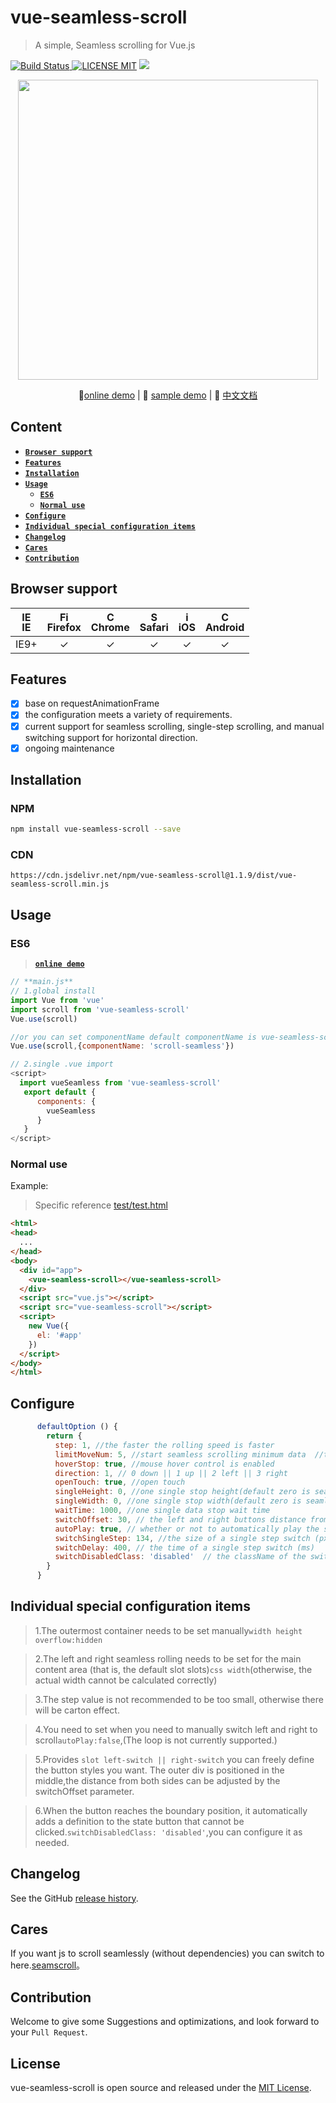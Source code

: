 # vue-seamless-scroll 
> A simple, Seamless scrolling for Vue.js

[![Build Status](https://img.shields.io/appveyor/ci/gruntjs/grunt/master.svg) ![LICENSE MIT](https://img.shields.io/npm/l/express.svg)](https://www.npmjs.com/package/vue-seamless-scroll) ![](https://img.shields.io/npm/v/vue-seamless-scroll.svg)
                                                                      
<p align="center">
    <img src="http://p2.qqyou.com/biaoqing/UploadPic/2013-2/1/2013020120565544702.gif" width="480"/>
</p>                                             
<p align="center">
   🐾<a href="https://chenxuan0000.github.io/component-document/index_prod.html#/component/seamless-default">online demo</a> |
   🌾 <a href="https://chenxuan0000.github.io/vue-seamless-scroll/index.html">sample demo</a> |
   📘 <a href="./document/README.md">中文文档</a> 
</p>
                                        
## Content

- [**`Browser support`**](#browser-support)
- [**`Features`**](#features)
- [**`Installation`**](#installation)
- [**`Usage`**](#usage)
    - [**`ES6`**](#eS6)
    - [**`Normal use`**](#normal-use)
- [**`Configure`**](#configure)  
- [**`Individual special configuration items`**](#individual-special-configuration-items) 
- [**`Changelog`**](#changelog)
- [**`Cares`**](#cares)
- [**`Contribution`**](#contribution)

## Browser support
| [<img src="https://raw.githubusercontent.com/godban/browsers-support-badges/master/src/images/edge.png" alt="IE" width="16px" height="16px" />](http://godban.github.io/browsers-support-badges/)</br>IE | [<img src="https://raw.githubusercontent.com/godban/browsers-support-badges/master/src/images/firefox.png" alt="Firefox" width="16px" height="16px" />](http://godban.github.io/browsers-support-badges/)</br>Firefox | [<img src="https://raw.githubusercontent.com/godban/browsers-support-badges/master/src/images/chrome.png" alt="Chrome" width="16px" height="16px" />](http://godban.github.io/browsers-support-badges/)</br>Chrome | [<img src="https://raw.githubusercontent.com/godban/browsers-support-badges/master/src/images/safari.png" alt="Safari" width="16px" height="16px" />](http://godban.github.io/browsers-support-badges/)</br>Safari | [<img src="https://raw.githubusercontent.com/godban/browsers-support-badges/master/src/images/safari-ios.png" alt="iOS Safari" width="16px" height="16px" />](http://godban.github.io/browsers-support-badges/)</br>iOS | [<img src="https://raw.githubusercontent.com/godban/browsers-support-badges/master/src/images/chrome-android.png" alt="Chrome for Android" width="16px" height="16px" />](http://godban.github.io/browsers-support-badges/)</br>Android |
|:---------:|:---------:|:---------:|:---------:|:---------:|:---------:|
| IE9+ | &check;| &check; | &check; | &check; | &check; | &check;

## Features
* [x] base on requestAnimationFrame
* [x] the configuration meets a variety of requirements.
* [x] current support for seamless scrolling, single-step scrolling, and manual switching support for horizontal direction.
* [x] ongoing maintenance

## Installation

### NPM

```bash
npm install vue-seamless-scroll --save
```

### CDN
`https://cdn.jsdelivr.net/npm/vue-seamless-scroll@1.1.9/dist/vue-seamless-scroll.min.js`

## Usage
### ES6

> [**`online demo`**](https://chenxuan0000.github.io/component-document/index_prod.html#/component/seamless-default)
```js
// **main.js**
// 1.global install
import Vue from 'vue'
import scroll from 'vue-seamless-scroll'
Vue.use(scroll)

//or you can set componentName default componentName is vue-seamless-scroll
Vue.use(scroll,{componentName: 'scroll-seamless'})

// 2.single .vue import
<script>
  import vueSeamless from 'vue-seamless-scroll'
   export default {
      components: {
        vueSeamless
      }
   }
</script>
```

### Normal use

Example:
> Specific reference [test/test.html](https://github.com/chenxuan0000/vue-seamless-scroll/blob/master/test/test.html)
```html
<html>
<head>
  ...
</head>
<body>
  <div id="app">
    <vue-seamless-scroll></vue-seamless-scroll>
  </div>
  <script src="vue.js"></script>
  <script src="vue-seamless-scroll"></script>
  <script>
    new Vue({
      el: '#app'
    })
  </script>
</body>
</html>
```

## Configure
```js
      defaultOption () {
        return {
          step: 1, //the faster the rolling speed is faster
          limitMoveNum: 5, //start seamless scrolling minimum data  //this.dataList.length
          hoverStop: true, //mouse hover control is enabled
          direction: 1, // 0 down || 1 up || 2 left || 3 right
          openTouch: true, //open touch 
          singleHeight: 0, //one single stop height(default zero is seamless) => direction 0/1
          singleWidth: 0, //one single stop width(default zero is seamless) => direction 2/3
          waitTime: 1000, //one single data stop wait time
          switchOffset: 30, // the left and right buttons distance from the left and right sides (px)
          autoPlay: true, // whether or not to automatically play the switch needs to be set to false
          switchSingleStep: 134, //the size of a single step switch (px)
          switchDelay: 400, // the time of a single step switch (ms)
          switchDisabledClass: 'disabled'  // the className of the switch parent element that cannot be clicked.
        }
      }
```

## Individual special configuration items

> 1.The outermost container needs to be set manually`width height overflow:hidden`

> 2.The left and right seamless rolling needs to be set for the main content area (that is, the default slot slots)`css width`(otherwise, the actual width cannot be calculated correctly)

> 3.The step value is not recommended to be too small, otherwise there will be carton effect.

> 4.You need to set when you need to manually switch left and right to scroll`autoPlay:false`,(The loop is not currently supported.)

> 5.Provides `slot left-switch || right-switch` you can freely define the button styles you want. The outer div is positioned in the middle,the distance from both sides can be adjusted by the switchOffset parameter.

> 6.When the button reaches the boundary position, it automatically adds a definition to the state button that cannot be clicked.`switchDisabledClass: 'disabled'`,you can configure it as needed.

## Changelog
See the GitHub [release history](https://github.com/chenxuan0000/vue-seamless-scroll/releases).

## Cares
If you want js to scroll seamlessly (without dependencies) you can switch to here.[seamscroll](https://github.com/chenxuan0000/seamless-scroll)。

## Contribution
Welcome to give some Suggestions and optimizations, and look forward to your `Pull Request`.

## License
vue-seamless-scroll is open source and released under the [MIT License](LICENSE).